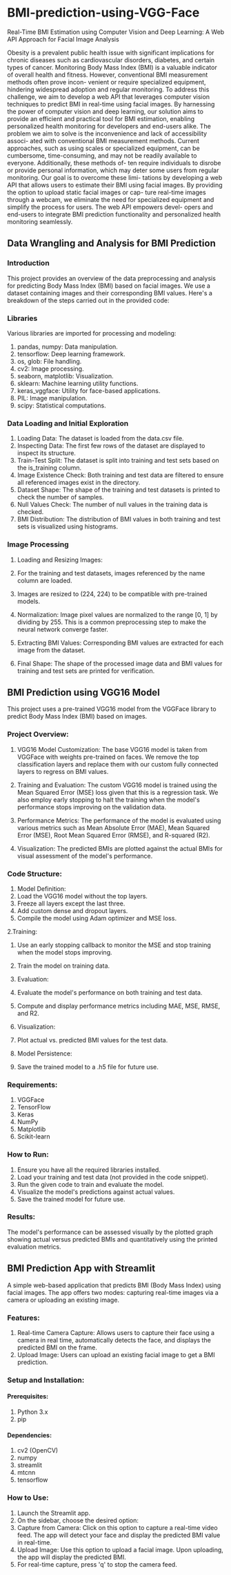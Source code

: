 # BMI-prediction-using-VGG-Face
Real-Time BMI Estimation using Computer Vision and Deep Learning: A Web API Approach for Facial Image Analysis


Obesity is a prevalent public health issue with significant implications for chronic diseases such as cardiovascular disorders, diabetes, and certain types of cancer. Monitoring Body Mass Index (BMI) is a valuable indicator of overall health and fitness. However, conventional BMI measurement methods often prove incon- venient or require specialized equipment, hindering widespread adoption and regular monitoring. To address this challenge, we aim to develop a web API that leverages computer vision techniques to predict BMI in real-time using facial images. By harnessing the power of computer vision and deep learning, our solution aims to provide an efficient and practical tool for BMI estimation, enabling personalized health monitoring for developers and end-users alike. The problem we aim to solve is the inconvenience and lack of accessibility associ- ated with conventional BMI measurement methods. Current approaches, such as using scales or specialized equipment, can be cumbersome, time-consuming, and may not be readily available to everyone. Additionally, these methods of- ten require individuals to disrobe or provide personal information, which may deter some users from regular monitoring. Our goal is to overcome these limi- tations by developing a web API that allows users to estimate their BMI using
facial images. By providing the option to upload static facial images or cap- ture real-time images through a webcam, we eliminate the need for specialized equipment and simplify the process for users. The web API empowers devel- opers and end-users to integrate BMI prediction functionality and personalized health monitoring seamlessly.



## Data Wrangling and Analysis for BMI Prediction

### Introduction
This project provides an overview of the data preprocessing and analysis for predicting Body Mass Index (BMI) based on facial images. We use a dataset containing images and their corresponding BMI values. Here's a breakdown of the steps carried out in the provided code:

### Libraries

Various libraries are imported for processing and modeling:

1. pandas, numpy: Data manipulation.
2. tensorflow: Deep learning framework.
3. os, glob: File handling.
4. cv2: Image processing.
5. seaborn, matplotlib: Visualization.
6. sklearn: Machine learning utility functions.
7. keras_vggface: Utility for face-based applications.
8. PIL: Image manipulation.
9. scipy: Statistical computations.

### Data Loading and Initial Exploration
1. Loading Data: The dataset is loaded from the data.csv file.
2. Inspecting Data: The first few rows of the dataset are displayed to inspect its structure.
3. Train-Test Split: The dataset is split into training and test sets based on the is_training column.
4. Image Existence Check: Both training and test data are filtered to ensure all referenced images exist in the directory.
5. Dataset Shape: The shape of the training and test datasets is printed to check the number of samples.
6. Null Values Check: The number of null values in the training data is checked.
7. BMI Distribution: The distribution of BMI values in both training and test sets is visualized using histograms.


### Image Processing

1. Loading and Resizing Images:
  1. For the training and test datasets, images referenced by the name column are loaded.
  2. Images are resized to (224, 224) to be compatible with pre-trained models.
     
2. Normalization: Image pixel values are normalized to the range [0, 1] by dividing by 255. This is a common preprocessing step to make the neural network converge faster.
3. Extracting BMI Values: Corresponding BMI values are extracted for each image from the dataset.
4. Final Shape: The shape of the processed image data and BMI values for training and test sets are printed for verification.


## BMI Prediction using VGG16 Model

This project uses a pre-trained VGG16 model from the VGGFace library to predict Body Mass Index (BMI) based on images.

### Project Overview:

1. VGG16 Model Customization: The base VGG16 model is taken from VGGFace with weights pre-trained on faces. We remove the top classification layers and replace them with our custom fully connected layers to regress on BMI values.

2. Training and Evaluation: The custom VGG16 model is trained using the Mean Squared Error (MSE) loss given that this is a regression task. We also employ early stopping to halt the training when the model's performance stops improving on the validation data.

3. Performance Metrics: The performance of the model is evaluated using various metrics such as Mean Absolute Error (MAE), Mean Squared Error (MSE), Root Mean Squared Error (RMSE), and R-squared (R2).

4. Visualization: The predicted BMIs are plotted against the actual BMIs for visual assessment of the model's performance.

### Code Structure:

1. Model Definition:
  1. Load the VGG16 model without the top layers.
  2. Freeze all layers except the last three.
  3. Add custom dense and dropout layers.
  4. Compile the model using Adam optimizer and MSE loss.

2.Training:
  1. Use an early stopping callback to monitor the MSE and stop training when the model stops improving.
  2. Train the model on training data.

3. Evaluation:
  1. Evaluate the model's performance on both training and test data.
  2. Compute and display performance metrics including MAE, MSE, RMSE, and R2.

4. Visualization:
  1. Plot actual vs. predicted BMI values for the test data.

5. Model Persistence:
  1. Save the trained model to a .h5 file for future use.

### Requirements:
1. VGGFace
2. TensorFlow
3. Keras
4. NumPy
5. Matplotlib
6. Scikit-learn

### How to Run:

1. Ensure you have all the required libraries installed.
2. Load your training and test data (not provided in the code snippet).
3. Run the given code to train and evaluate the model.
4. Visualize the model's predictions against actual values.
5. Save the trained model for future use.
   
### Results:

The model's performance can be assessed visually by the plotted graph showing actual versus predicted BMIs and quantitatively using the printed evaluation metrics.


## BMI Prediction App with Streamlit

A simple web-based application that predicts BMI (Body Mass Index) using facial images. The app offers two modes: capturing real-time images via a camera or uploading an existing image.

### Features:

1. Real-time Camera Capture: Allows users to capture their face using a camera in real time, automatically detects the face, and displays the predicted BMI on the frame.
2. Upload Image: Users can upload an existing facial image to get a BMI prediction.

### Setup and Installation:

#### Prerequisites:
1. Python 3.x
2. pip
   
#### Dependencies:
1. cv2 (OpenCV)
2. numpy
3. streamlit
4. mtcnn
5. tensorflow

### How to Use:

1. Launch the Streamlit app.
2. On the sidebar, choose the desired option:
  1. Capture from Camera: Click on this option to capture a real-time video feed. The app will detect your face and display the predicted BMI value in real-time.
  2. Upload Image: Use this option to upload a facial image. Upon uploading, the app will display the predicted BMI.
  3. For real-time capture, press 'q' to stop the camera feed.

















